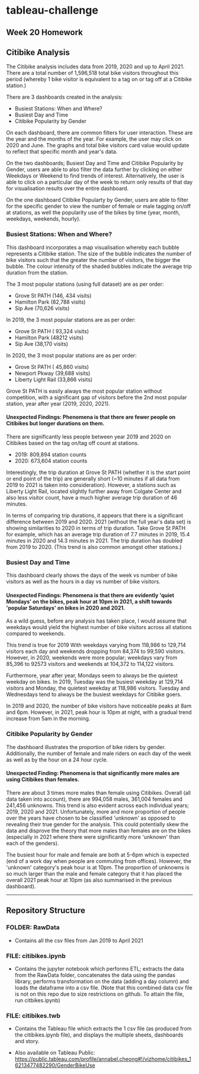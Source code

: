 # tableau-challenge
Week 20 Homework
---------------------------
## Citibike Analysis
The Citibike analysis includes data from 2019, 2020 and up to April 2021. There are a total number of 1,596,518 total bike visitors throughout this period (whereby 1 bike visitor is equivalent to a tag on or tag off at a Citibike station.)

There are 3 dashboards created in the analysis:
- Busiest Stations: When and Where?
- Busiest Day and Time
- Citibike Popularity by Gender

On each dashboard, there are common filters for user interaction. These are the year and the months of the year. 
For example, the user may click on 2020 and June. The graphs and total bike visitors card value would update to reflect that specific month and year's data.

On the two dashboards; Busiest Day and Time and Citibike Popularity by Gender, users are able to also filter the data further by clicking on either Weekdays or Weekend to find trends of interest. Alternatively, the user is able to click on a particular day of the week to return only results of that day for visualisation results over the entire dashboard.

On the one dashboard Citibike Popularty by Gender, users are able to filter for the specific gender to view the number of female or male tagging on/off at stations, as well the popularity use of the bikes by time (year, month, weekdays, weekends, hourly).

### Busiest Stations: When and Where?
This dashboard incorporates a map visualisation whereby each bubble represents a Citibike station. The size of the bubble indicates the number of bike visitors such that the greater the number of visitors, the bigger the bubble. The colour intensity of the shaded bubbles indicate the average trip duration from the station.

The 3 most popular stations (using full dataset) are as per order:
- Grove St PATH (146, 434 visits)
- Hamilton Park (82,788 visits)
- Sip Ave (70,626 visits)

In 2019, the 3 most popular stations are as per order:
- Grove St PATH ( 93,324 visits)
- Hamilton Park (48212 visits)
- Sip Ave (38,170 visits)

In 2020, the 3 most popular stations are as per order: 
- Grove St PATH ( 45,860 visits)
- Newport Pkway (39,688 visits)
- Liberty Light Rail (33,866 visits)

Grove St PATH is easily always the most popular station without competition, with a significant gap of visitors before the 2nd most popular station, year after year (2019, 2020, 2021). 

#### Unexpected Findings: Phenomena is that there are fewer people on Citibikes but longer durations on them.
There are significantly less people between year 2019 and 2020 on Citibikes based on the tag on/tag off count at stations. 
- 2019: 809,894 station counts
- 2020: 673,604 station counts

Interestingly, the trip duration at Grove St PATH (whether it is the start point or end point of the trip) are generally short (~10 minutes if all data from 2019 to 2021 is taken into consideration). However, a stations such as Liberty Light Rail, located slightly further away from Colgate Center and also less visitor count, have a much higher average trip duration of 46 minutes. 

In terms of comparing trip durations, it appears that there is a significant difference between 2019 and 2020. 2021 (without the full year's data set) is showing similarities to 2020 in terms of trip duration.
Take Grove St PATH for example, which has an average trip duration of 7.7 minutes in 2019, 15.4 minutes in 2020 and 14.3 minutes in 2021. 
The trip duration has doubled from 2019 to 2020. (This trend is also common amongst other stations.)

### Busiest Day and Time
This dashboard clearly shows the days of the week vs number of bike visitors as well as the hours in a day vs number of bike visitors. 

#### Unexpected Findings: Phenomena is that there are evidently 'quiet Mondays' on the bikes, peak hour at 10pm in 2021, a shift towards 'popular Saturdays' on bikes in 2020 and 2021.
As a wild guess, before any analysis has taken place, I would assume that weekdays would yield the highest number of bike visitors across all stations compared to weekends. 

This trend is true for 2019 With weekdays varying from 118,986 to 129,714 visitors each day and weekends dropping from 84,374 to 99,590 visitors. 
However, in 2020, weekends were more popular; weekdays vary from 85,396 to 92573 visitors and weekends at 104,372 to 114,122 visitors. 

Furthermore, year after year, Mondays seem to always be the quietest weekday on bikes. In 2019, Tuesday was the busiest weekday at 129,714 visitors and Monday, the quietest weekday at 118,986 visitors. Tuesday and Wednesdays tend to always be the busiest weekdays for Citibike goers. 

In 2019 and 2020, the number of bike visitors have noticeable peaks at 8am and 6pm. However, in 2021, peak hour is 10pm at night, with a gradual trend increase from 5am in the morning. 

### Citibike Popularity by Gender
The dashboard illustrates the proportion of bike riders by gender. Additionally, the number of female and male riders on each day of the week as well as by the hour on a 24 hour cycle. 

#### Unexpected Finding: Phenomena is that significantly more males are using Citibikes than females.
There are about 3 times more males than female using Citibikes. Overall (all data taken into account), there are 994,058 males, 361,004 females and 241,456 unknowns. This trend is also evident across each individual years; 2019, 2020 and 2021. Unfortunately, more and more proportion of people over the years have chosen to be classified 'unknown' as opposed to revealing their true gender for the analysis. This could potentially skew the data and disprove the theory that more males than females are on the bikes (especially in 2021 where there were significantly more 'unknown' than each of the genders). 

The busiest hour for male and female are both at 5-6pm which is expected (end of a work day when people are commuting from offices). However, the 'unknown' category's peak hour is at 10pm. The proportion of unknowns is so much larger than the male and female category that it has placed the overall 2021 peak hour at 10pm (as also summarised in the previous dashboard). 

----------------------------
## Repository Structure
### FOLDER: RawData
- Contains all the csv files from Jan 2019 to April 2021

### FILE: citibikes.ipynb
- Contains the jupyter notebook which performs ETL; extracts the data from the RawData folder, concatenates the data using the pandas library, performs transformation on the data (adding a day column) and loads the dataframe into a csv file. (Note that this combined data csv file is not on this repo due to size restrictions on github. To attain the file, run citbikes.ipynb)

### FILE: citibikes.twb
- Contains the Tableau file which extracts the 1 csv file (as produced from the citibikes.ipynb file), and displays the multiple sheets, dashboards and story.
* Also available on Tableau Public: https://public.tableau.com/profile/annabel.cheong#!/vizhome/citibikes_16213477482290/GenderBikeUse

